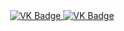 <div id="badges" align="center">
<a href= "https://vk.com/id560474747">
<img src = "https://img.shields.io/badge/VK-blue?style=for-the-badge&logo=VK&logoColor=white" alt="VK Badge"/>
  </a>
  <a href= "https://mail.google.com/mail/u/1/#inbox">
  <img scr= "https://img.shields.io/badge/EMAIL-red?style=for-the-badge&logo=Gmail&logoColor=white" alt="VK Badge"/>
    </a>
  </div>
